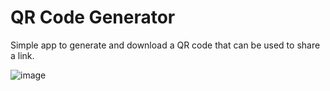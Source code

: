 # QR Code Generator

Simple app to generate and download a QR code that can be used to share a link.

![image](https://user-images.githubusercontent.com/89909010/185600287-a6f0acf6-2002-4807-b7f5-fab565b60abd.png)
